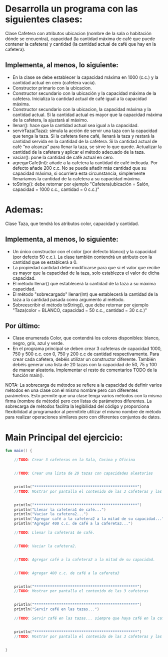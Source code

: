 # Desarrolla un programa con las siguientes clases:
Clase Cafetera con atributos ubicacion (nombre de la sala o habitación dónde se encuentra), capacidad (la cantidad máxima de café que puede contener la cafetera) y cantidad (la cantidad actual de café que hay en la cafetera).
## Implementa, al menos, lo siguiente:

* En la clase se debe establecer la capacidad máxima en 1000 (c.c.) y la cantidad actual en cero (cafetera vacía).
* Constructor primario con la ubicacion.
* Constructor secundario con la ubicación y la capacidad máxima de la cafetera. Inicializa la cantidad actual de café igual a la capacidad máxima.
* Constructor secundario con la ubicacion, la capacidad máxima y la cantidad actual. Si la cantidad actual es mayor que la capacidad máxima de la cafetera, la ajustará al máximo.
* llenar(): hace que la cantidad actual sea igual a la capacidad.
* servirTaza(Taza): simula la acción de servir una taza con la capacidad que tenga la taza. Si la cafetera tiene café, llenará la taza y restará la cantidad servida en la cantidad de la cafetera. Si la cantidad actual de café “no alcanza” para llenar la taza, se sirve lo que quede. Actualizar la cantidad de la cafetera y aplicar el método adecuado de la taza.
* vaciar(): pone la cantidad de café actual en cero.
* agregarCafe(Int): añade a la cafetera la cantidad de café indicada. Por defecto añade 200 c.c. No se puede añadir más cantidad que su capacidad máxima, si ocurriera esta circunstancia, simplemente llenaríamos la cantidad de la cafetera a su capacidad máxima.
* toString(): debe retornar por ejemplo "Cafetera(ubicación = Salón, capacidad = 1000 c.c., cantidad = 0 c.c.)"
# Ademas:

Clase Taza, que tendrá los atributos color, capacidad y cantidad.
## Implementa, al menos, lo siguiente:

* Un único constructor con el color (por defecto blanco) y la capacidad (por defecto 50 c.c.). La clase también contendrá un atributo con la cantidad que se establcerá a 0.
* La propiedad cantidad debe modificarse para que si el valor que recibe es mayor que la capacidad de la taza, solo establezca el valor de dicha capacidad.
* El método llenar() que establecerá la cantidad de la taza a su máxima capacidad.
* El método "sobrecargado" llenar(Int) que establecerá la cantidad de la taza a la cantidad pasada como argumento al método.
* Sobreescribir el método toString(), que debe retornar por ejemplo "Taza(color = BLANCO, capacidad = 50 c.c., cantidad = 30 c.c.)"
## Por último:

* Clase enumerada Color, que contendrá los colores disponibles: blanco, negro, gris, azul y verde.
* En el programa principal se deben crear 3 cafeteras de capacidad 1000, 750 y 500 c.c. con 0, 750 y 200 c.c de cantidad respectivamente. Para crear cada cafetera, debéis utilizar un constructor diferente. También debéis generar una lista de 20 tazas con la capacidad de 50, 75 y 100 de manear aleatoria. Implementar el resto de comentarios TODO de la función main().

NOTA: La sobrecarga de métodos se refiere a la capacidad de definir varios métodos en una clase con el mismo nombre pero con diferentes parámetros. Esto permite que una clase tenga varios métodos con la misma firma (nombre de método) pero con listas de parámetros diferentes. La sobrecarga de métodos facilita la legibilidad del código y proporciona flexibilidad al programador al permitirle utilizar el mismo nombre de método para realizar operaciones similares pero con diferentes conjuntos de datos.

# Main Principal del ejercicio:

```Kotlin
fun main() {

    //TODO: Crear 3 cafeteras en la Sala, Cocina y Oficina


    //TODO: Crear una lista de 20 tazas con capacidades aleatorias


    println("**********************************************")
    //TODO: Mostrar por pantalla el contenido de las 3 cafeteras y las tazas.


    println("**********************************************")
    println("Llenar la cafetera1 de café...")
    println("Vaciar la cafetera2...")
    println("Agregar café a la cafetera2 a la mitad de su capacidad...")
    println("Agregar 400 c.c. de café a la cafereta3...")

    //TODO: Llenar la cafetera1 de café.


    //TODO: Vaciar la cafetera2.


    //TODO: Agregar café a la cafetera2 a la mitad de su capacidad.


    //TODO: Agregar 400 c.c. de café a la cafereta3


    println("**********************************************")
    //TODO: Mostrar por pantalla el contenido de las 3 cafeteras


    println("**********************************************")
    println("Servir café en las tazas...")

    //TODO: Servir café en las tazas... siempre que haya café en la cafetera y en el orden cafetera1, cafetera2 y cafetera3.


    println("**********************************************")
    //TODO: Mostrar por pantalla el contenido de las 3 cafeteras y las tazas.


}
